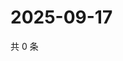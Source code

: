 # 2025-09-17

共 0 条

<!-- BEGIN ZHIHUQUESTIONS -->
<!-- 最后更新时间 Wed Sep 17 2025 11:22:00 GMT+0800 (China Standard Time) -->

<!-- END ZHIHUQUESTIONS -->
